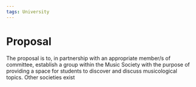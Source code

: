 ```yaml
---
tags: University
---
```

# Proposal
The proposal is to, in partnership with an appropriate member/s of committee, establish a group within the Music Society with the purpose of providing a space for students to discover and discuss musicological topics. Other societies exist 